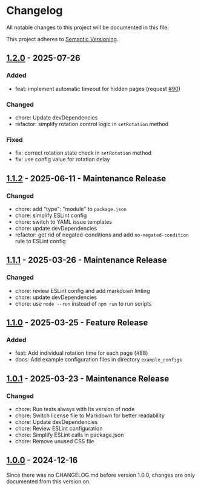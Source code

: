# Changelog

All notable changes to this project will be documented in this file.

This project adheres to [Semantic Versioning](https://semver.org/spec/v2.0.0.html).

## [1.2.0](https://github.com/edward-shen/MMM-pages/compare/v1.1.2...v1.2.0) - 2025-07-26

### Added

- feat: implement automatic timeout for hidden pages (request [#90](https://github.com/edward-shen/MMM-pages/issues/90))

### Changed

- chore: Update devDependencies
- refactor: simplify rotation control logic in `setRotation` method

### Fixed

- fix: correct rotation state check in `setRotation` method
- fix: use config value for rotation delay

## [1.1.2](https://github.com/edward-shen/MMM-pages/compare/v1.1.1...v1.1.2) - 2025-06-11 - Maintenance Release

### Changed

- chore: add "type": "module" to `package.json`
- chore: simplify ESLint config
- chore: switch to YAML issue templates
- chore: update devDependencies
- refactor: get rid of negated-conditions and add `no-negated-condition` rule to ESLint config

## [1.1.1](https://github.com/edward-shen/MMM-pages/compare/v1.1.0...v1.1.1) - 2025-03-26 - Maintenance Release

### Changed

- chore: review ESLint config and add markdown linting
- chore: update devDependencies
- chore: use `node --run` instead of `npm run` to run scripts

## [1.1.0](https://github.com/edward-shen/MMM-pages/compare/v1.0.1...v1.1.0) - 2025-03-25 - Feature Release

### Added

- feat: Add individual rotation time for each page (#88)
- docs: Add example configuration files in directory `example_configs`

## [1.0.1](https://github.com/edward-shen/MMM-pages/compare/v1.0.0...v1.0.1) - 2025-03-23 - Maintenance Release

### Changed

- chore: Run tests always with lts version of node
- chore: Switch license file to Markdown for better readability
- chore: Update devDependencies
- chore: Review ESLint configuration
- chore: Simplify ESLint calls in package.json
- chore: Remove unused CSS file

## [1.0.0](https://github.com/edward-shen/MMM-pages/releases/tag/v1.0.0) - 2024-12-16

Since there was no CHANGELOG.md before version 1.0.0, changes are only documented from this version on.
